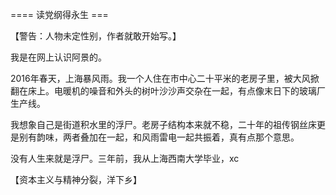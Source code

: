 


==== 读党纲得永生  ===


【警告：人物未定性别，作者就敢开始写。】

我是在网上认识阿景的。

2016年春天，上海暴风雨。我一个人住在市中心二十平米的老房子里，被大风掀翻在床上。电暖机的噪音和外头的树叶沙沙声交杂在一起，有点像末日下的玻璃厂生产线。

我想象自己是街道积水里的浮尸。老房子结构本来就不稳，二十年的祖传钢丝床更是别有韵味，两者叠加在一起，和风雨雷电一起共振着，真有点那个意思。

没有人生来就是浮尸。三年前，我从上海西南大学毕业，xc

【资本主义与精神分裂，洋下乡】
